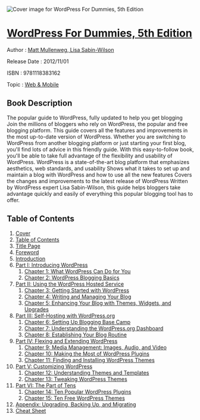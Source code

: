 ![Cover image for WordPress For Dummies, 5th Edition](https://imgdetail.ebookreading.net/cover/cover/web_mobile/EB9781118383162.jpg)

[WordPress For Dummies, 5th Edition](https://ebookreading.net/view/book/WordPress+For+Dummies%2C+5th+Edition-EB9781118383162_1.html "WordPress For Dummies, 5th Edition")
====================================================================================================================

Author : [Matt Mullenweg](https://ebookreading.net/search/author/Matt+Mullenweg),[ Lisa Sabin-Wilson](https://ebookreading.net/search/author/+Lisa+Sabin-Wilson)

Release Date : 2012/11/01

ISBN : 9781118383162

Topic : [Web & Mobile](https://ebookreading.net/search/category/web-mobile)

Book Description
-----------------

The popular guide to WordPress, fully updated to help you get blogging
Join the millions of bloggers who rely on WordPress, the popular and free blogging platform. This guide covers all the features and improvements in the most up-to-date version of WordPress. Whether you are switching to WordPress from another blogging platform or just starting your first blog, you'll find lots of advice in this friendly guide. With this easy-to-follow book, you'll be able to take full advantage of the flexibility and usability of WordPress.
WordPress is a state-of-the-art blog platform that emphasizes aesthetics, web standards, and usability
Shows what it takes to set up and maintain a blog with WordPress and how to use all the new features
Covers the changes and improvements to the latest release of WordPress
Written by WordPress expert Lisa Sabin-Wilson, this guide helps bloggers take advantage quickly and easily of everything this popular blogging tool has to offer.
              
Table of Contents
-----------------

1. [Cover](https://ebookreading.net/view/book/WordPress+For+Dummies%2C+5th+Edition-EB9781118383162_1.html)
1. [Table of Contents](https://ebookreading.net/view/book/WordPress+For+Dummies%2C+5th+Edition-EB9781118383162_2.html)
1. [Title Page](https://ebookreading.net/view/book/WordPress+For+Dummies%2C+5th+Edition-EB9781118383162_3.html)
1. [Foreword](https://ebookreading.net/view/book/WordPress+For+Dummies%2C+5th+Edition-EB9781118383162_4.html#a1)
1. [Introduction](https://ebookreading.net/view/book/WordPress+For+Dummies%2C+5th+Edition-EB9781118383162_5.html)
1. [Part I: Introducing WordPress](https://ebookreading.net/view/book/WordPress+For+Dummies%2C+5th+Edition-EB9781118383162_6.html)
    1. [Chapter 1: What WordPress Can Do for You](https://ebookreading.net/view/book/WordPress+For+Dummies%2C+5th+Edition-EB9781118383162_7.html)
    1. [Chapter 2: WordPress Blogging Basics](https://ebookreading.net/view/book/WordPress+For+Dummies%2C+5th+Edition-EB9781118383162_8.html)
1. [Part II: Using the WordPress Hosted Service](https://ebookreading.net/view/book/WordPress+For+Dummies%2C+5th+Edition-EB9781118383162_9.html)
    1. [Chapter 3: Getting Started with WordPress](https://ebookreading.net/view/book/WordPress+For+Dummies%2C+5th+Edition-EB9781118383162_10.html)
    1. [Chapter 4: Writing and Managing Your Blog](https://ebookreading.net/view/book/WordPress+For+Dummies%2C+5th+Edition-EB9781118383162_11.html)
    1. [Chapter 5: Enhancing Your Blog with Themes, Widgets, and Upgrades](https://ebookreading.net/view/book/WordPress+For+Dummies%2C+5th+Edition-EB9781118383162_12.html)
1. [Part III: Self-Hosting with WordPress.org](https://ebookreading.net/view/book/WordPress+For+Dummies%2C+5th+Edition-EB9781118383162_13.html)
    1. [Chapter 6: Setting Up Blogging Base Camp](https://ebookreading.net/view/book/WordPress+For+Dummies%2C+5th+Edition-EB9781118383162_14.html)
    1. [Chapter 7: Understanding the WordPress.org Dashboard](https://ebookreading.net/view/book/WordPress+For+Dummies%2C+5th+Edition-EB9781118383162_15.html)
    1. [Chapter 8: Establishing Your Blog Routine](https://ebookreading.net/view/book/WordPress+For+Dummies%2C+5th+Edition-EB9781118383162_16.html)
1. [Part IV: Flexing and Extending WordPress](https://ebookreading.net/view/book/WordPress+For+Dummies%2C+5th+Edition-EB9781118383162_17.html)
    1. [Chapter 9: Media Management: Images, Audio, and Video](https://ebookreading.net/view/book/WordPress+For+Dummies%2C+5th+Edition-EB9781118383162_18.html)
    1. [Chapter 10: Making the Most of WordPress Plugins](https://ebookreading.net/view/book/WordPress+For+Dummies%2C+5th+Edition-EB9781118383162_19.html)
    1. [Chapter 11: Finding and Installing WordPress Themes](https://ebookreading.net/view/book/WordPress+For+Dummies%2C+5th+Edition-EB9781118383162_20.html)
1. [Part V: Customizing WordPress](https://ebookreading.net/view/book/WordPress+For+Dummies%2C+5th+Edition-EB9781118383162_21.html)
    1. [Chapter 12: Understanding Themes and Templates](https://ebookreading.net/view/book/WordPress+For+Dummies%2C+5th+Edition-EB9781118383162_22.html)
    1. [Chapter 13: Tweaking WordPress Themes](https://ebookreading.net/view/book/WordPress+For+Dummies%2C+5th+Edition-EB9781118383162_23.html)
1. [Part VI: The Part of Tens](https://ebookreading.net/view/book/WordPress+For+Dummies%2C+5th+Edition-EB9781118383162_24.html)
    1. [Chapter 14: Ten Popular WordPress Plugins](https://ebookreading.net/view/book/WordPress+For+Dummies%2C+5th+Edition-EB9781118383162_25.html)
    1. [Chapter 15: Ten Free WordPress Themes](https://ebookreading.net/view/book/WordPress+For+Dummies%2C+5th+Edition-EB9781118383162_26.html)
1. [Appendix: Upgrading, Backing Up, and Migrating](https://ebookreading.net/view/book/WordPress+For+Dummies%2C+5th+Edition-EB9781118383162_27.html)
1. [Cheat Sheet](https://ebookreading.net/view/book/WordPress+For+Dummies%2C+5th+Edition-EB9781118383162_28.html)
